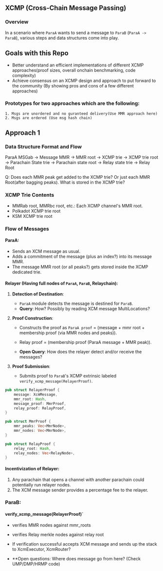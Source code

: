## XCMP (Cross-Chain Message Passing)

### Overview
In a scenario where `ParaA` wants to send a message to `ParaB` (`ParaA -> ParaB`), various steps and data structures come into play. 

## Goals with this Repo

- Better understand an efficient implementations of different XCMP approaches(proof sizes, overall onchain benchmarking, code complexity)
- Achieve consensus on an XCMP design and approach to put forward to the community (By showing pros and cons of a few different approaches)

### Prototypes for two approaches which are the following:
    1. Msgs are unordered and no guranteed delivery(Use MMR approach here)
    2. Msgs are ordered (Use msg hash chain)

## Approach 1

### Data Structure Format and Flow

ParaA MSGab -> Message MMR -> MMR root -> XCMP trie -> XCMP trie root -> Parachain State trie -> Parachain state root -> Relay state trie -> Relay Root

Q:
    Does each MMR peak get added to the XCMP trie? Or just each MMR Root(after bagging peaks). What is stored in the XCMP trie?


### XCMP Trie Contents

- MMRab root, MMRbc root, etc.: Each XCMP channel's MMR root.
- Polkadot XCMP trie root
- KSM XCMP trie root

### Flow of Messages

#### ParaA:

- Sends an XCM message as usual.
- Adds a commitment of the message (plus an index?) into its message MMR.
- The message MMR root (or all peaks?) gets stored inside the XCMP dedicated trie.

#### Relayer (Having full nodes of `ParaA`, `ParaB`, Relaychain):

1. **Detection of Destination**:
   - `ParaA` module detects the message is destined for `ParaB`.
   - **Query**: How? Possibly by reading XCM message MultiLocations?

2. **Proof Construction**:
   - Constructs the proof as `ParaA proof` = (message + mmr root + membership proof (via MMR nodes and peaks)).
   - Relay proof = (membership proof (ParaA message + MMR peak)).
   
   - **Open Query**: How does the relayer detect and/or receive the messages?

3. **Proof Submission**:
   - Submits proof to `ParaB`'s XCMP extrinsic labeled `verify_xcmp_message(RelayerProof)`.

```rust
pub struct RelayerProof {
    message: XcmMessage,
    mmr_root: Hash,
    message_proof: MmrProof,
    relay_proof: RelayProof, 
}

pub struct MmrProof {
    mmr_peaks: Vec<MmrNode>,
    mmr_nodes: Vec<MmrNode>,
}

pub struct RelayProof {
    relay_root: Hash,
    relay_nodes: Vec<RelayNode>,
}
```

#### Incentivization of Relayer:

1. Any parachain that opens a channel with another parachain could potentially run relayer nodes.
2. The XCM message sender provides a percentage fee to the relayer.


### ParaB:

#### verify_xcmp_message(RelayerProof)`

- verifies MMR nodes against mmr_roots
- verifies Relay merkle nodes against relay root
- If verification successful accepts XCM message and sends up the stack to XcmExecutor, XcmRouter?

- **Open questions:
            Where does message go from here? (Check UMP/DMP/HRMP code)


